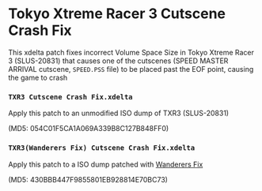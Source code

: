 # Tokyo Xtreme Racer 3 Cutscene Crash Fix

This xdelta patch fixes incorrect Volume Space Size in Tokyo Xtreme Racer 3 (SLUS-20831) that causes one of the cutscenes (SPEED MASTER ARRIVAL cutscene, `SPEED.PSS` file) to be placed past the EOF point, causing the game to crash

### `TXR3 Cutscene Crash Fix.xdelta`
  
Apply this patch to an unmodified ISO dump of TXR3 (SLUS-20831)

(MD5: 054C01F5CA1A069A339B8C127B848FF0)

### `TXR3(Wanderers Fix) Cutscene Crash Fix.xdelta`

Apply this patch to a ISO dump patched with [Wanderers Fix ](https://www.romhacking.net/hacks/8339/)

(MD5: 430BBB447F9855801EB928814E70BC73)
